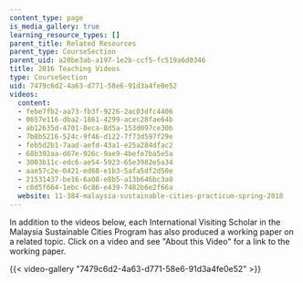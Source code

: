 ```yaml
---
content_type: page
is_media_gallery: true
learning_resource_types: []
parent_title: Related Resources
parent_type: CourseSection
parent_uid: a28be3ab-a197-1e2b-ccf5-fc519a6d0346
title: 2016 Teaching Videos
type: CourseSection
uid: 7479c6d2-4a63-d771-58e6-91d3a4fe0e52
videos:
  content:
  - febe7fb2-aa73-fb3f-9226-2ac03dfc4406
  - 0657e116-dba2-1861-4299-acec28fae64b
  - ab12635d-4701-8eca-8d5a-153d097ce30b
  - 7b8b5216-524c-9f46-d122-7f73d597f29e
  - feb5d2b1-7aad-aefd-43a1-e25a284dfac2
  - 68b392aa-d67e-926c-9ae9-4befe7ba5e5a
  - 3003b11c-edc6-ae54-5923-65e3982e5a34
  - aae57c2e-0421-ed68-e1b3-5afa5df2d50e
  - 21531437-be16-6a08-e8b5-a13b646bc3a0
  - c0d5f664-1ebc-6c86-e439-7482b6e2f66a
  website: 11-384-malaysia-sustainable-cities-practicum-spring-2018
---
```


In addition to the videos below, each International Visiting Scholar in the Malaysia Sustainable Cities Program has also produced a working paper on a related topic. Click on a video and see "About this Video" for a link to the working paper.

{{< video-gallery "7479c6d2-4a63-d771-58e6-91d3a4fe0e52" >}}

